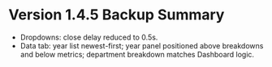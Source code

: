 # Version 1.4.5 Backup Summary

- Dropdowns: close delay reduced to 0.5s.
- Data tab: year list newest-first; year panel positioned above breakdowns and below metrics; department breakdown matches Dashboard logic.
